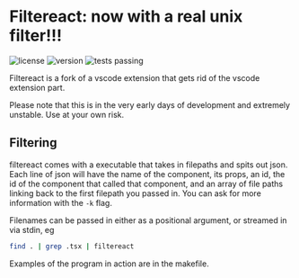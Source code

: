 # Filtereact: now with a real unix filter!!!
![license](https://img.shields.io/badge/license-MIT-brightgreen)
![version](https://img.shields.io/badge/npm-v0.1.6-blue)
![tests passing](https://img.shields.io/badge/build-passing-success)

Filtereact is a fork of a vscode extension that gets rid of the vscode extension part.

Please note that this is in the very early days of development and extremely unstable. Use at your own risk.

## Filtering

filtereact comes with a executable that takes in filepaths and spits out json. Each line of json will have the name of the component, its props, an id, the id of the component that called that component, and an array of file paths linking back to the first filepath you passed in. You can ask for more information with the `-k` flag.

Filenames can be passed in either as a positional argument, or streamed in via stdin, eg
```bash
find . | grep .tsx | filtereact
```

Examples of the program in action are in the makefile.
